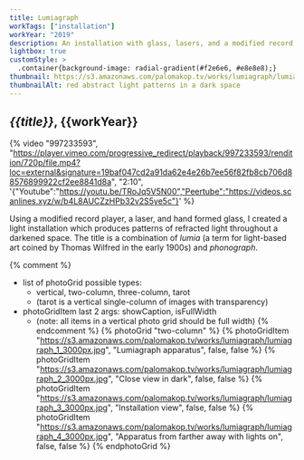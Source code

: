 ```yaml
---
title: Lumiagraph
workTags: ["installation"]
workYear: "2019"
description: An installation with glass, lasers, and a modified record player
lightbox: true
customStyle: >
  .container{background-image: radial-gradient(#f2e6e6, #e8e8e8);}
thumbnail: https://s3.amazonaws.com/palomakop.tv/works/lumiagraph/lumiagraph_3_3000px.jpg
thumbnailAlt: red abstract light patterns in a dark space
---
```


## *{{title}}*, {{workYear}}

{% video "997233593", "https://player.vimeo.com/progressive_redirect/playback/997233593/rendition/720p/file.mp4?loc=external&signature=19baf047cd2a91da62e4e26b7ee56f82fb8cb706d88576899922cf2ee8841d8a", "2:10", '{"Youtube":"https://youtu.be/TRoJq5V5N00","Peertube":"https://videos.scanlines.xyz/w/b4L8AUCZzHPb32v2S5ye5c"}' %}

Using a modified record player, a laser, and hand formed glass, I created a light installation which produces patterns of refracted light throughout a darkened space. The title is a combination of *lumia* (a term for light-based art coined by Thomas Wilfred in the early 1900s) and *phonograph*.

{% comment %}
- list of photoGrid possible types:
  - vertical, two-column, three-column, tarot
  - (tarot is a vertical single-column of images with transparency)
- photoGridItem last 2 args: showCaption, isFullWidth
  - (note: all items in a vertical photo grid should be full width)
{% endcomment %}
{% photoGrid "two-column" %}
{% photoGridItem "https://s3.amazonaws.com/palomakop.tv/works/lumiagraph/lumiagraph_1_3000px.jpg", "Lumiagraph apparatus", false, false %}
{% photoGridItem "https://s3.amazonaws.com/palomakop.tv/works/lumiagraph/lumiagraph_2_3000px.jpg", "Close view in dark", false, false %}
{% photoGridItem "https://s3.amazonaws.com/palomakop.tv/works/lumiagraph/lumiagraph_3_3000px.jpg", "Installation view", false, false %}
{% photoGridItem "https://s3.amazonaws.com/palomakop.tv/works/lumiagraph/lumiagraph_4_3000px.jpg", "Apparatus from farther away with lights on", false, false %}
{% endphotoGrid %}